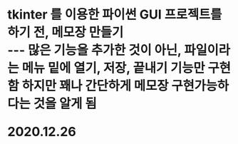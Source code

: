 <h1>tkinter 를 이용한 파이썬 GUI 프로젝트를 하기 전, 메모장 만들기<br>
---
많은 기능을 추가한 것이 아닌, 파일이라는 메뉴 밑에 열기, 저장, 끝내기 기능만 구현함
하지만 꽤나 간단하게 메모장 구현가능하다는 것을 알게 됨

2020.12.26

